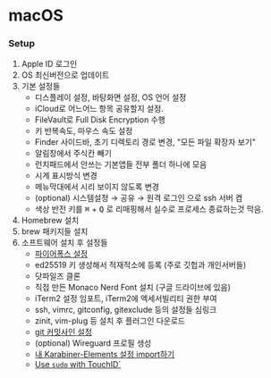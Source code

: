 macOS
========

### Setup
1.  Apple ID 로그인
2.  OS 최신버전으로 업데이트
3.  기본 설정들
    - 디스플레이 설정, 바탕화면 설정, OS 언어 설정
    - iCloud로 어느어느 항목 공유할지 설정.
    - FileVault로 Full Disk Encryption 수행
    - 키 반복속도, 마우스 속도 설정
    - Finder 사이드바, 초기 디렉토리 경로 변경, "모든 파일 확장자 보기"
    - 알림창에서 주식칸 빼기
    - 런치패드에서 안쓰는 기본앱들 전부 폴더 하나에 모음
    - 시계 표시방식 변경
    - 메뉴막대에서 시리 보이지 않도록 변경
    - (optional) 시스템설정 &rarr; 공유 &rarr; 원격 로그인 으로 ssh 서버 켬
    - 색상 반전 키를 <kbd>⌘</kbd> + <kbd>Q</kbd> 로 리매핑해서 실수로 프로세스 종료하는것 막음.
5.  Homebrew 설치
6.  brew 패키지들 설치
7.  소프트웨어 설치 후 설정들
    - [파이어폭스 설정](firefox.md)
    - ed25519 키 생성해서 적재적소에 등록 (주로 깃헙과 개인서버들)
    - 닷파일즈 클론
    - 직접 만든 Monaco Nerd Font 설치 (구글 드라이브에 있음)
    - iTerm2 설정 임포트, iTerm2에 엑세서빌리티 권한 부여
    - ssh, vimrc, gitconfig, gitexclude 등의 설정들 심링크
    - zinit, vim-plug 등 설치 후 플러그인 다운로드
    - [git 커밋사인 설정](https://gist.github.com/simnalamburt/c921a9e70e9a43f5b4743499370d5a88)
    - (optional) Wireguard 프로필 생성
    - [내 Karabiner-Elements 설정 import하기](https://genesy.github.io/karabiner-complex-rules-generator/#eyJ0aXRsZSI6InNpbW5hbGFtYnVydCIsInJ1bGVzIjpbeyJkZXNjcmlwdGlvbiI6InNpbW5hbGFtYnVydCIsIm1hbmlwdWxhdG9ycyI6W3sidHlwZSI6ImJhc2ljIiwiZnJvbSI6eyJrZXlfY29kZSI6ImNhcHNfbG9jayJ9LCJ0byI6W3sia2V5X2NvZGUiOiJyaWdodF9jb21tYW5kIiwicmVwZWF0Ijp0cnVlfV19XX1dfQo=)
    - [Use `sudo` with TouchID`](https://apple.stackexchange.com/a/306324)
